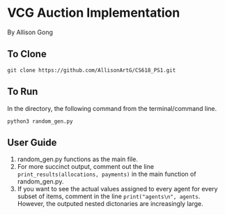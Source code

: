 # VCG Auction Implementation
By Allison Gong

## To Clone
```
git clone https://github.com/AllisonArtG/CS618_PS1.git
```

## To Run
In the directory, the following command from the terminal/command line.
```
python3 random_gen.py
```

## User Guide
1. random_gen.py functions as the main file.
2. For more succinct output, comment out the line `print_results(allocations, payments)`
in the main function of random_gen.py.
3. If you want to see the actual values assigned to every agent for every subset of items,
comment in the line `print("agents\n", agents`. However, the outputed nested dictonaries
are increasingly large.


